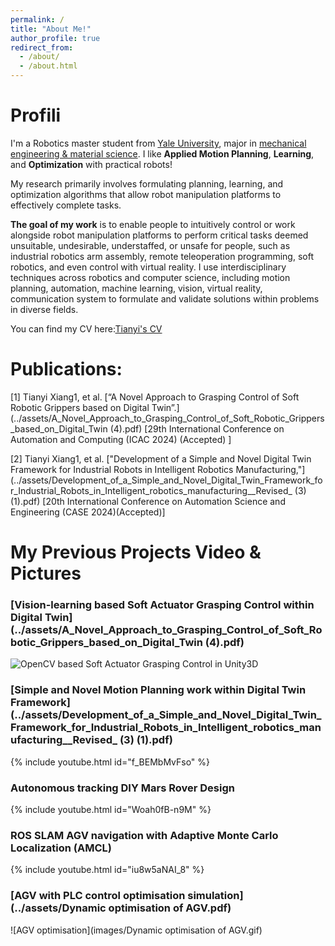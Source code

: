 ```yaml
---
permalink: /
title: "About Me!"
author_profile: true
redirect_from: 
  - /about/
  - /about.html
---
```


# Profili


I'm a Robotics master student from [Yale University](https://seas.yale.edu/departments/mechanical-engineering-and-materials-science), major in [mechanical engineering & material science](https://seas.yale.edu/faculty-research/research-areas/robotics-mechatronics-and-human-machine-interface). I like **Applied Motion Planning**, **Learning**, and **Optimization** with practical robots!

My research primarily involves formulating planning, learning, and optimization algorithms that allow robot manipulation platforms to effectively complete tasks.

**The goal of my work** is to enable people to intuitively control or work alongside robot manipulation platforms to perform critical tasks deemed unsuitable, undesirable, understaffed, or unsafe for people, such as industrial robotics arm assembly, remote teleoperation programming, soft robotics, and even control with virtual reality. I use interdisciplinary techniques across robotics and computer science, including motion planning, automation, machine learning, vision, virtual reality, communication system to formulate and validate solutions within problems in diverse fields.

You can find my CV here:[Tianyi's CV](../assets/CV_Tianyi_Xiang.pdf)

# Publications:

[1] Tianyi Xiang1, et al. [“A Novel Approach to Grasping Control of Soft Robotic Grippers based on Digital Twin”.](../assets/A_Novel_Approach_to_Grasping_Control_of_Soft_Robotic_Grippers_based_on_Digital_Twin (4).pdf) [29th International Conference on Automation and Computing (ICAC 2024) (Accepted) ]



[2] Tianyi Xiang1, et al. ["Development of a Simple and Novel Digital Twin Framework for Industrial Robots in Intelligent Robotics Manufacturing,"](../assets/Development_of_a_Simple_and_Novel_Digital_Twin_Framework_for_Industrial_Robots_in_Intelligent_robotics_manufacturing__Revised_ (3) (1).pdf) [20th International Conference on Automation Science and Engineering (CASE 2024)(Accepted)]

# My Previous Projects Video & Pictures

### [Vision-learning based Soft Actuator Grasping Control within Digital Twin](../assets/A_Novel_Approach_to_Grasping_Control_of_Soft_Robotic_Grippers_based_on_Digital_Twin (4).pdf) 
![OpenCV based Soft Actuator Grasping Control in Unity3D](images/soft_gripper.png)



###  [Simple and Novel Motion Planning work within Digital Twin Framework](../assets/Development_of_a_Simple_and_Novel_Digital_Twin_Framework_for_Industrial_Robots_in_Intelligent_robotics_manufacturing__Revised_ (3) (1).pdf)
{% include youtube.html id="f_BEMbMvFso" %}  



###  Autonomous tracking DIY Mars Rover Design
{% include youtube.html id="Woah0fB-n9M" %}  


###  ROS SLAM AGV navigation with Adaptive Monte Carlo Localization (AMCL)
{% include youtube.html id="iu8w5aNAI_8" %}  


###  [AGV with PLC control optimisation simulation](../assets/Dynamic optimisation of AGV.pdf) 

![AGV optimisation](images/Dynamic optimisation of AGV.gif)



